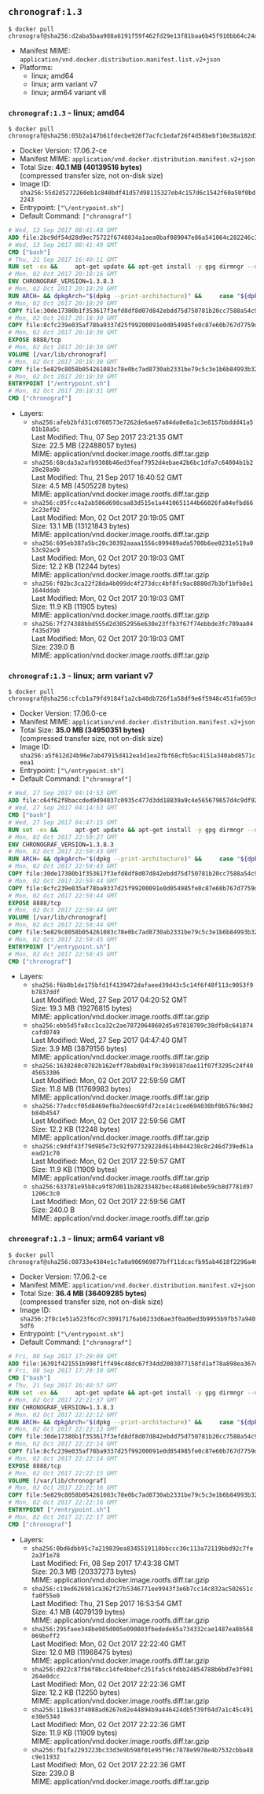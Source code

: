## `chronograf:1.3`

```console
$ docker pull chronograf@sha256:d2aba5baa988a6191f59f462fd29e13f81baa6b45f910bb64c24d933557ddb9c
```

-	Manifest MIME: `application/vnd.docker.distribution.manifest.list.v2+json`
-	Platforms:
	-	linux; amd64
	-	linux; arm variant v7
	-	linux; arm64 variant v8

### `chronograf:1.3` - linux; amd64

```console
$ docker pull chronograf@sha256:05b2a147b61fdecbe926f7acfc1edaf26f4d58bebf10e38a182d3304c03954d5
```

-	Docker Version: 17.06.2-ce
-	Manifest MIME: `application/vnd.docker.distribution.manifest.v2+json`
-	Total Size: **40.1 MB (40139516 bytes)**  
	(compressed transfer size, not on-disk size)
-	Image ID: `sha256:55d2d5272260eb1c840bdf41d57d98115327eb4c157d6c1542f60a50f0bd2243`
-	Entrypoint: `["\/entrypoint.sh"]`
-	Default Command: `["chronograf"]`

```dockerfile
# Wed, 13 Sep 2017 08:41:48 GMT
ADD file:2bc9df54d28d9ec75722f6748834a1aea0baf089047e86a541064c282246c300 in / 
# Wed, 13 Sep 2017 08:41:49 GMT
CMD ["bash"]
# Thu, 21 Sep 2017 16:40:11 GMT
RUN set -ex &&     apt-get update && apt-get install -y gpg dirmngr --no-install-recommends &&     rm -rf /var/lib/apt/lists/* &&     for key in         05CE15085FC09D18E99EFB22684A14CF2582E0C5 ;     do         gpg --keyserver ha.pool.sks-keyservers.net --recv-keys "$key" ||         gpg --keyserver pgp.mit.edu --recv-keys "$key" ||         gpg --keyserver keyserver.pgp.com --recv-keys "$key" ;     done
# Mon, 02 Oct 2017 20:18:16 GMT
ENV CHRONOGRAF_VERSION=1.3.8.3
# Mon, 02 Oct 2017 20:18:29 GMT
RUN ARCH= && dpkgArch="$(dpkg --print-architecture)" &&     case "${dpkgArch##*-}" in       amd64) ARCH='amd64';;       arm64) ARCH='arm64';;       armhf) ARCH='armhf';;       armel) ARCH='armel';;       *)     echo "Unsupported architecture: ${dpkgArch}"; exit 1;;     esac &&     set -x &&     apt-get update && apt-get install -y ca-certificates curl --no-install-recommends &&     rm -rf /var/lib/apt/lists/* &&     curl -SLO "https://dl.influxdata.com/chronograf/releases/chronograf_${CHRONOGRAF_VERSION}_${ARCH}.deb.asc" &&     curl -SLO "https://dl.influxdata.com/chronograf/releases/chronograf_${CHRONOGRAF_VERSION}_${ARCH}.deb" &&     gpg --batch --verify chronograf_${CHRONOGRAF_VERSION}_${ARCH}.deb.asc chronograf_${CHRONOGRAF_VERSION}_${ARCH}.deb &&     dpkg -i chronograf_${CHRONOGRAF_VERSION}_${ARCH}.deb &&     rm -f chronograf_${CHRONOGRAF_VERSION}_${ARCH}.deb* &&     apt-get purge -y --auto-remove $buildDeps
# Mon, 02 Oct 2017 20:18:29 GMT
COPY file:30de17380b1f353617f3efd8df8d07d842ebdd75d750781b20cc7588a54c918d in /usr/share/chronograf/LICENSE 
# Mon, 02 Oct 2017 20:18:30 GMT
COPY file:8cfc239e035af78ba9337d25f99200091e0d054985fe0c87e60b767d7759d99d in /usr/share/chronograf/agpl-3.0.md 
# Mon, 02 Oct 2017 20:18:30 GMT
EXPOSE 8888/tcp
# Mon, 02 Oct 2017 20:18:30 GMT
VOLUME [/var/lib/chronograf]
# Mon, 02 Oct 2017 20:18:30 GMT
COPY file:5e829c8058b054261083c78e0bc7ad8730ab2331be79c5c3e1b6b84993b3224b in /entrypoint.sh 
# Mon, 02 Oct 2017 20:18:30 GMT
ENTRYPOINT ["/entrypoint.sh"]
# Mon, 02 Oct 2017 20:18:31 GMT
CMD ["chronograf"]
```

-	Layers:
	-	`sha256:afeb2bfd31c0760573e7262de6ae67a84da0e0a1c3e8157bbddd41a501b18a5c`  
		Last Modified: Thu, 07 Sep 2017 23:21:35 GMT  
		Size: 22.5 MB (22488057 bytes)  
		MIME: application/vnd.docker.image.rootfs.diff.tar.gzip
	-	`sha256:68cda3a2afb9308b46ed3feaf7952d4ebae42b6bc1dfa7c64004b1b228e28a9b`  
		Last Modified: Thu, 21 Sep 2017 16:40:52 GMT  
		Size: 4.5 MB (4505228 bytes)  
		MIME: application/vnd.docker.image.rootfs.diff.tar.gzip
	-	`sha256:c85fcc4a2ab506d698caa83d515e1a4410651144b66026fa04efbd662c23ef92`  
		Last Modified: Mon, 02 Oct 2017 20:19:05 GMT  
		Size: 13.1 MB (13121843 bytes)  
		MIME: application/vnd.docker.image.rootfs.diff.tar.gzip
	-	`sha256:695eb387a5bc20c30392aaaa1556c099489ada5700b6ee0231e519a053c92ac9`  
		Last Modified: Mon, 02 Oct 2017 20:19:03 GMT  
		Size: 12.2 KB (12244 bytes)  
		MIME: application/vnd.docker.image.rootfs.diff.tar.gzip
	-	`sha256:f02bc3ca22f28da4b099dc4f273dcc4bf8fc9ac8880d7b3bf1bfb8e11644ddab`  
		Last Modified: Mon, 02 Oct 2017 20:19:03 GMT  
		Size: 11.9 KB (11905 bytes)  
		MIME: application/vnd.docker.image.rootfs.diff.tar.gzip
	-	`sha256:7f274388bbd555d2d3052956e630e23ffb3f67f74ebbde3fc709aa04f435d790`  
		Last Modified: Mon, 02 Oct 2017 20:19:03 GMT  
		Size: 239.0 B  
		MIME: application/vnd.docker.image.rootfs.diff.tar.gzip

### `chronograf:1.3` - linux; arm variant v7

```console
$ docker pull chronograf@sha256:cfcb1a79fd9184f1a2cb40db726f1a58df9e6f5948c451fa659c6098e08376ab
```

-	Docker Version: 17.06.0-ce
-	Manifest MIME: `application/vnd.docker.distribution.manifest.v2+json`
-	Total Size: **35.0 MB (34950351 bytes)**  
	(compressed transfer size, not on-disk size)
-	Image ID: `sha256:a5f612d24b96e7ab47915d412ea5d1ea2fbf68cfb5ac4151a340abd8571ceea1`
-	Entrypoint: `["\/entrypoint.sh"]`
-	Default Command: `["chronograf"]`

```dockerfile
# Wed, 27 Sep 2017 04:14:53 GMT
ADD file:c64f62f8baccded9d94037c0935c477d3dd18839a9c4e565679657d4c9df92c8 in / 
# Wed, 27 Sep 2017 04:14:53 GMT
CMD ["bash"]
# Wed, 27 Sep 2017 04:47:15 GMT
RUN set -ex &&     apt-get update && apt-get install -y gpg dirmngr --no-install-recommends &&     rm -rf /var/lib/apt/lists/* &&     for key in         05CE15085FC09D18E99EFB22684A14CF2582E0C5 ;     do         gpg --keyserver ha.pool.sks-keyservers.net --recv-keys "$key" ||         gpg --keyserver pgp.mit.edu --recv-keys "$key" ||         gpg --keyserver keyserver.pgp.com --recv-keys "$key" ;     done
# Mon, 02 Oct 2017 22:59:27 GMT
ENV CHRONOGRAF_VERSION=1.3.8.3
# Mon, 02 Oct 2017 22:59:43 GMT
RUN ARCH= && dpkgArch="$(dpkg --print-architecture)" &&     case "${dpkgArch##*-}" in       amd64) ARCH='amd64';;       arm64) ARCH='arm64';;       armhf) ARCH='armhf';;       armel) ARCH='armel';;       *)     echo "Unsupported architecture: ${dpkgArch}"; exit 1;;     esac &&     set -x &&     apt-get update && apt-get install -y ca-certificates curl --no-install-recommends &&     rm -rf /var/lib/apt/lists/* &&     curl -SLO "https://dl.influxdata.com/chronograf/releases/chronograf_${CHRONOGRAF_VERSION}_${ARCH}.deb.asc" &&     curl -SLO "https://dl.influxdata.com/chronograf/releases/chronograf_${CHRONOGRAF_VERSION}_${ARCH}.deb" &&     gpg --batch --verify chronograf_${CHRONOGRAF_VERSION}_${ARCH}.deb.asc chronograf_${CHRONOGRAF_VERSION}_${ARCH}.deb &&     dpkg -i chronograf_${CHRONOGRAF_VERSION}_${ARCH}.deb &&     rm -f chronograf_${CHRONOGRAF_VERSION}_${ARCH}.deb* &&     apt-get purge -y --auto-remove $buildDeps
# Mon, 02 Oct 2017 22:59:43 GMT
COPY file:30de17380b1f353617f3efd8df8d07d842ebdd75d750781b20cc7588a54c918d in /usr/share/chronograf/LICENSE 
# Mon, 02 Oct 2017 22:59:44 GMT
COPY file:8cfc239e035af78ba9337d25f99200091e0d054985fe0c87e60b767d7759d99d in /usr/share/chronograf/agpl-3.0.md 
# Mon, 02 Oct 2017 22:59:44 GMT
EXPOSE 8888/tcp
# Mon, 02 Oct 2017 22:59:44 GMT
VOLUME [/var/lib/chronograf]
# Mon, 02 Oct 2017 22:59:44 GMT
COPY file:5e829c8058b054261083c78e0bc7ad8730ab2331be79c5c3e1b6b84993b3224b in /entrypoint.sh 
# Mon, 02 Oct 2017 22:59:45 GMT
ENTRYPOINT ["/entrypoint.sh"]
# Mon, 02 Oct 2017 22:59:45 GMT
CMD ["chronograf"]
```

-	Layers:
	-	`sha256:f6b0b1de175bfd1f4139472dafaeed39d43c5c14f6f48f113c9053f9b7837ddf`  
		Last Modified: Wed, 27 Sep 2017 04:20:52 GMT  
		Size: 19.3 MB (19276815 bytes)  
		MIME: application/vnd.docker.image.rootfs.diff.tar.gzip
	-	`sha256:ebb5d5fa8cc1ca32c2ae78720648602d5a97818789c38dfb8c641874cafd0749`  
		Last Modified: Wed, 27 Sep 2017 04:47:40 GMT  
		Size: 3.9 MB (3879156 bytes)  
		MIME: application/vnd.docker.image.rootfs.diff.tar.gzip
	-	`sha256:1638240c0782b162eff78abd0a1f0c3b90187dae11f07f3295c24f4045653306`  
		Last Modified: Mon, 02 Oct 2017 22:59:59 GMT  
		Size: 11.8 MB (11769983 bytes)  
		MIME: application/vnd.docker.image.rootfs.diff.tar.gzip
	-	`sha256:77edccf05d8469efba7deec69fd72ce14c1ced694030bf0b576c90d2b84b4547`  
		Last Modified: Mon, 02 Oct 2017 22:59:56 GMT  
		Size: 12.2 KB (12248 bytes)  
		MIME: application/vnd.docker.image.rootfs.diff.tar.gzip
	-	`sha256:c9ddf43f79d985e73c92f977329228d614b044238c8c246d739ed61aead21c70`  
		Last Modified: Mon, 02 Oct 2017 22:59:57 GMT  
		Size: 11.9 KB (11909 bytes)  
		MIME: application/vnd.docker.image.rootfs.diff.tar.gzip
	-	`sha256:633781e95b8ca9f87d011b28233482bec48a0810ebe59cb8d7781d971206c3c0`  
		Last Modified: Mon, 02 Oct 2017 22:59:56 GMT  
		Size: 240.0 B  
		MIME: application/vnd.docker.image.rootfs.diff.tar.gzip

### `chronograf:1.3` - linux; arm64 variant v8

```console
$ docker pull chronograf@sha256:08733e4384e1c7a0a906969877bff11dcacfb95ab4618f2296a46e9a957a2595
```

-	Docker Version: 17.06.2-ce
-	Manifest MIME: `application/vnd.docker.distribution.manifest.v2+json`
-	Total Size: **36.4 MB (36409285 bytes)**  
	(compressed transfer size, not on-disk size)
-	Image ID: `sha256:2f8c1e51a523f6cd7c30917176ab0233d6ae3f0ad6ed3b9955b9fb57a9405df6`
-	Entrypoint: `["\/entrypoint.sh"]`
-	Default Command: `["chronograf"]`

```dockerfile
# Fri, 08 Sep 2017 17:29:09 GMT
ADD file:16391f421551b998f1ff496c48dc67f34dd2003077158fd1af78a898ea367e1d in / 
# Fri, 08 Sep 2017 17:29:10 GMT
CMD ["bash"]
# Thu, 21 Sep 2017 16:40:57 GMT
RUN set -ex &&     apt-get update && apt-get install -y gpg dirmngr --no-install-recommends &&     rm -rf /var/lib/apt/lists/* &&     for key in         05CE15085FC09D18E99EFB22684A14CF2582E0C5 ;     do         gpg --keyserver ha.pool.sks-keyservers.net --recv-keys "$key" ||         gpg --keyserver pgp.mit.edu --recv-keys "$key" ||         gpg --keyserver keyserver.pgp.com --recv-keys "$key" ;     done
# Mon, 02 Oct 2017 22:21:37 GMT
ENV CHRONOGRAF_VERSION=1.3.8.3
# Mon, 02 Oct 2017 22:22:12 GMT
RUN ARCH= && dpkgArch="$(dpkg --print-architecture)" &&     case "${dpkgArch##*-}" in       amd64) ARCH='amd64';;       arm64) ARCH='arm64';;       armhf) ARCH='armhf';;       armel) ARCH='armel';;       *)     echo "Unsupported architecture: ${dpkgArch}"; exit 1;;     esac &&     set -x &&     apt-get update && apt-get install -y ca-certificates curl --no-install-recommends &&     rm -rf /var/lib/apt/lists/* &&     curl -SLO "https://dl.influxdata.com/chronograf/releases/chronograf_${CHRONOGRAF_VERSION}_${ARCH}.deb.asc" &&     curl -SLO "https://dl.influxdata.com/chronograf/releases/chronograf_${CHRONOGRAF_VERSION}_${ARCH}.deb" &&     gpg --batch --verify chronograf_${CHRONOGRAF_VERSION}_${ARCH}.deb.asc chronograf_${CHRONOGRAF_VERSION}_${ARCH}.deb &&     dpkg -i chronograf_${CHRONOGRAF_VERSION}_${ARCH}.deb &&     rm -f chronograf_${CHRONOGRAF_VERSION}_${ARCH}.deb* &&     apt-get purge -y --auto-remove $buildDeps
# Mon, 02 Oct 2017 22:22:13 GMT
COPY file:30de17380b1f353617f3efd8df8d07d842ebdd75d750781b20cc7588a54c918d in /usr/share/chronograf/LICENSE 
# Mon, 02 Oct 2017 22:22:14 GMT
COPY file:8cfc239e035af78ba9337d25f99200091e0d054985fe0c87e60b767d7759d99d in /usr/share/chronograf/agpl-3.0.md 
# Mon, 02 Oct 2017 22:22:14 GMT
EXPOSE 8888/tcp
# Mon, 02 Oct 2017 22:22:15 GMT
VOLUME [/var/lib/chronograf]
# Mon, 02 Oct 2017 22:22:16 GMT
COPY file:5e829c8058b054261083c78e0bc7ad8730ab2331be79c5c3e1b6b84993b3224b in /entrypoint.sh 
# Mon, 02 Oct 2017 22:22:16 GMT
ENTRYPOINT ["/entrypoint.sh"]
# Mon, 02 Oct 2017 22:22:17 GMT
CMD ["chronograf"]
```

-	Layers:
	-	`sha256:0bd6dbb95c7a219839ea8345519110bbccc30c113a72119bbd92c7fe2a3f1e78`  
		Last Modified: Fri, 08 Sep 2017 17:43:38 GMT  
		Size: 20.3 MB (20337273 bytes)  
		MIME: application/vnd.docker.image.rootfs.diff.tar.gzip
	-	`sha256:c19ed626981ca362f27b5346771ee9943f3e6b7cc14c832ac502651cfa0f55e0`  
		Last Modified: Thu, 21 Sep 2017 16:53:54 GMT  
		Size: 4.1 MB (4079139 bytes)  
		MIME: application/vnd.docker.image.rootfs.diff.tar.gzip
	-	`sha256:295faee348be985d005e090803fbedede65a734332cae1487ea8b568069beff2`  
		Last Modified: Mon, 02 Oct 2017 22:22:40 GMT  
		Size: 12.0 MB (11968475 bytes)  
		MIME: application/vnd.docker.image.rootfs.diff.tar.gzip
	-	`sha256:d922c87fb6f8bcc14fe4bbefc251fa5c6fdbb24854788b6bd7e3f901264e0dcc`  
		Last Modified: Mon, 02 Oct 2017 22:22:36 GMT  
		Size: 12.2 KB (12250 bytes)  
		MIME: application/vnd.docker.image.rootfs.diff.tar.gzip
	-	`sha256:118e633f4088ad6267e82e44894b9a446424db5f39f04d7a1c45c491e30e534d`  
		Last Modified: Mon, 02 Oct 2017 22:22:36 GMT  
		Size: 11.9 KB (11909 bytes)  
		MIME: application/vnd.docker.image.rootfs.diff.tar.gzip
	-	`sha256:fb1fa2293223bc33d3e9b598f01e95f96c7878e9978e4b7532cbba48c9e11932`  
		Last Modified: Mon, 02 Oct 2017 22:22:36 GMT  
		Size: 239.0 B  
		MIME: application/vnd.docker.image.rootfs.diff.tar.gzip
